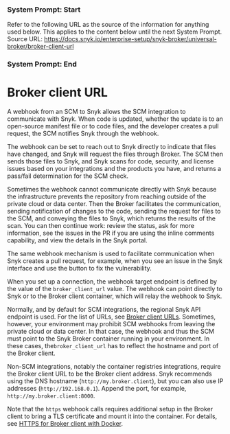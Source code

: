 ### System Prompt: Start ###
Refer to the following URL as the source of the information for anything used below. This applies to the content below until the next System Prompt.
Source URL: https://docs.snyk.io/enterprise-setup/snyk-broker/universal-broker/broker-client-url
### System Prompt: End ###

# Broker client URL

A webhook from an SCM to Snyk allows the SCM integration to communicate with Snyk. When code is updated, whether the update is to an open-source manifest file or to code files, and the developer creates a pull request, the SCM notifies Snyk through the webhook.

The webhook can be set to reach out to Snyk directly to indicate that files have changed, and Snyk will request the files through Broker. The SCM then sends those files to Snyk, and Snyk scans for code, security, and license issues based on your integrations and the products you have, and returns a pass/fail determination for the SCM check.

Sometimes the webhook cannot communicate directly with Snyk because the infrastructure prevents the repository from reaching outside of the private cloud or data center. Then the Broker facilitates the communication, sending notification of changes to the code, sending the request for files to the SCM, and conveying the files to Snyk, which returns the results of the scan. You can then continue work: review the status, ask for more information, see the issues in the PR if you are using the inline comments capability, and view the details in the Snyk portal.

The same webhook mechanism is used to facilitate communication when Snyk creates a pull request, for example, when you see an issue in the Snyk interface and use the button to fix the vulnerability.

When you set up a connection, the webhook target endpoint is defined by the value of the `broker_client_url` value. The webhook can point directly to Snyk or to the Broker client container, which will relay the webhook to Snyk.&#x20;

Normally, and by default for SCM integrations, the regional Snyk API endpoint is used. For the list of URLs, see [Broker client URLs](../../../working-with-snyk/regional-hosting-and-data-residency.md#broker-client-urls). Sometimes, however, your environment may prohibit SCM webhooks from leaving the private cloud or data center. In that case, the webhook and thus the SCM must point to the Snyk Broker container running in your environment. In these cases, the`broker_client_url` has to reflect the hostname and port of the Broker client.&#x20;

Non-SCM integrations, notably the container registries integrations, require the Broker client URL to be the Broker client address. Snyk recommends using the DNS hostname (`http://my.broker.client`), but you can also use IP addresses (`http://192.168.0.1`). Append the port, for example, `http://my.broker.client:8000`.

Note that the `https` webhook calls requires additional setup in the Broker client to bring a TLS certificate and mount it into the container. For details, see [HTTPS for Broker client with Docker](../https-for-broker-client-with-docker.md).
